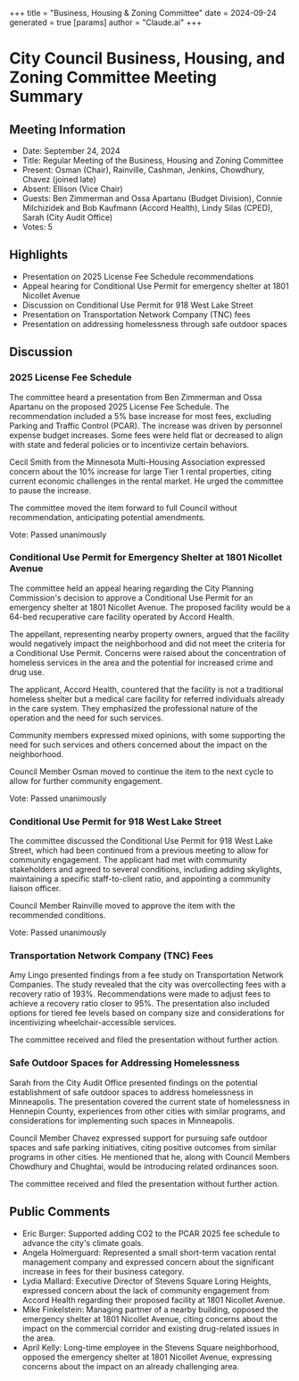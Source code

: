 +++
title = "Business, Housing & Zoning Committee"
date = 2024-09-24
 generated = true
[params]
  author = "Claude.ai"
+++

# City Council Business, Housing, and Zoning Committee Meeting Summary

## Meeting Information

- Date: September 24, 2024
- Title: Regular Meeting of the Business, Housing and Zoning Committee
- Present: Osman (Chair), Rainville, Cashman, Jenkins, Chowdhury, Chavez (joined late)
- Absent: Ellison (Vice Chair)
- Guests: Ben Zimmerman and Ossa Apartanu (Budget Division), Connie Milchizidek and Bob Kaufmann (Accord Health), Lindy Silas (CPED), Sarah (City Audit Office)
- Votes: 5

## Highlights

- Presentation on 2025 License Fee Schedule recommendations
- Appeal hearing for Conditional Use Permit for emergency shelter at 1801 Nicollet Avenue
- Discussion on Conditional Use Permit for 918 West Lake Street
- Presentation on Transportation Network Company (TNC) fees
- Presentation on addressing homelessness through safe outdoor spaces

## Discussion

### 2025 License Fee Schedule

The committee heard a presentation from Ben Zimmerman and Ossa Apartanu on the proposed 2025 License Fee Schedule. The recommendation included a 5% base increase for most fees, excluding Parking and Traffic Control (PCAR). The increase was driven by personnel expense budget increases. Some fees were held flat or decreased to align with state and federal policies or to incentivize certain behaviors.

Cecil Smith from the Minnesota Multi-Housing Association expressed concern about the 10% increase for large Tier 1 rental properties, citing current economic challenges in the rental market. He urged the committee to pause the increase.

The committee moved the item forward to full Council without recommendation, anticipating potential amendments.

Vote: Passed unanimously

### Conditional Use Permit for Emergency Shelter at 1801 Nicollet Avenue

The committee held an appeal hearing regarding the City Planning Commission's decision to approve a Conditional Use Permit for an emergency shelter at 1801 Nicollet Avenue. The proposed facility would be a 64-bed recuperative care facility operated by Accord Health.

The appellant, representing nearby property owners, argued that the facility would negatively impact the neighborhood and did not meet the criteria for a Conditional Use Permit. Concerns were raised about the concentration of homeless services in the area and the potential for increased crime and drug use.

The applicant, Accord Health, countered that the facility is not a traditional homeless shelter but a medical care facility for referred individuals already in the care system. They emphasized the professional nature of the operation and the need for such services.

Community members expressed mixed opinions, with some supporting the need for such services and others concerned about the impact on the neighborhood.

Council Member Osman moved to continue the item to the next cycle to allow for further community engagement.

Vote: Passed unanimously

### Conditional Use Permit for 918 West Lake Street

The committee discussed the Conditional Use Permit for 918 West Lake Street, which had been continued from a previous meeting to allow for community engagement. The applicant had met with community stakeholders and agreed to several conditions, including adding skylights, maintaining a specific staff-to-client ratio, and appointing a community liaison officer.

Council Member Rainville moved to approve the item with the recommended conditions.

Vote: Passed unanimously

### Transportation Network Company (TNC) Fees

Amy Lingo presented findings from a fee study on Transportation Network Companies. The study revealed that the city was overcollecting fees with a recovery ratio of 193%. Recommendations were made to adjust fees to achieve a recovery ratio closer to 95%. The presentation also included options for tiered fee levels based on company size and considerations for incentivizing wheelchair-accessible services.

The committee received and filed the presentation without further action.

### Safe Outdoor Spaces for Addressing Homelessness

Sarah from the City Audit Office presented findings on the potential establishment of safe outdoor spaces to address homelessness in Minneapolis. The presentation covered the current state of homelessness in Hennepin County, experiences from other cities with similar programs, and considerations for implementing such spaces in Minneapolis.

Council Member Chavez expressed support for pursuing safe outdoor spaces and safe parking initiatives, citing positive outcomes from similar programs in other cities. He mentioned that he, along with Council Members Chowdhury and Chughtai, would be introducing related ordinances soon.

The committee received and filed the presentation without further action.

## Public Comments

- Eric Burger: Supported adding CO2 to the PCAR 2025 fee schedule to advance the city's climate goals.
- Angela Holmerguard: Represented a small short-term vacation rental management company and expressed concern about the significant increase in fees for their business category.
- Lydia Mallard: Executive Director of Stevens Square Loring Heights, expressed concern about the lack of community engagement from Accord Health regarding their proposed facility at 1801 Nicollet Avenue.
- Mike Finkelstein: Managing partner of a nearby building, opposed the emergency shelter at 1801 Nicollet Avenue, citing concerns about the impact on the commercial corridor and existing drug-related issues in the area.
- April Kelly: Long-time employee in the Stevens Square neighborhood, opposed the emergency shelter at 1801 Nicollet Avenue, expressing concerns about the impact on an already challenging area.
